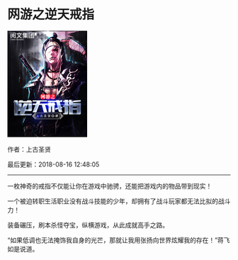 # 网游之逆天戒指

![封面](./介绍.assets/封面.jpg)

作者：上古圣贤

最后更新：2018-08-16 12:48:05

------

一枚神奇的戒指不仅能让你在游戏中驰骋，还能把游戏内的物品带到现实！

一个被迫转职生活职业没有战斗技能的少年，却拥有了战斗玩家都无法比拟的战斗力！

装备碾压，刷本杀怪夺宝，纵横游戏，从此成就高手之路。

“如果低调也无法掩饰我自身的光芒，那就让我用张扬向世界炫耀我的存在！”蒋飞如是说道。
